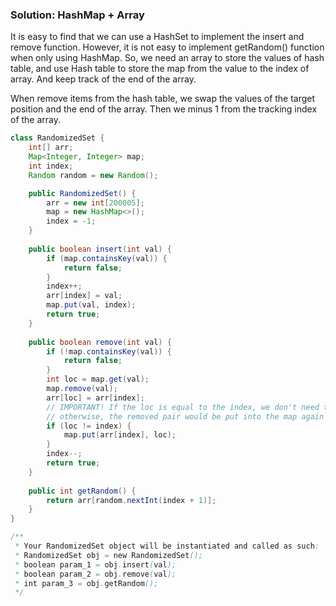 ### Solution: HashMap + Array

It is easy to find that we can use a HashSet to implement the insert and remove function. However, it is not easy to implement getRandom() function when only using HashMap. So, we need an array to store the values of hash table, and use Hash table to store the map from the value to the index of array. And keep track of the end of the array. 

When remove items from the hash table, we swap the values of the target position and the end of the array.  Then we minus 1 from the tracking index of the array. 

```java
class RandomizedSet {
    int[] arr;
    Map<Integer, Integer> map;
    int index;
    Random random = new Random();

    public RandomizedSet() {
        arr = new int[200005];
        map = new HashMap<>();
        index = -1;
    }
    
    public boolean insert(int val) {
        if (map.containsKey(val)) {
            return false;
        }
        index++;
        arr[index] = val;
        map.put(val, index);
        return true;
    }
    
    public boolean remove(int val) {
        if (!map.containsKey(val)) {
            return false;
        }
        int loc = map.get(val);
        map.remove(val);
        arr[loc] = arr[index];
        // IMPORTANT! If the loc is equal to the index, we don't need to update the map
        // otherwise, the removed pair would be put into the map again
        if (loc != index) {
            map.put(arr[index], loc);
        }
        index--;
        return true;
    }
    
    public int getRandom() {
        return arr[random.nextInt(index + 1)];
    }
}

/**
 * Your RandomizedSet object will be instantiated and called as such:
 * RandomizedSet obj = new RandomizedSet();
 * boolean param_1 = obj.insert(val);
 * boolean param_2 = obj.remove(val);
 * int param_3 = obj.getRandom();
 */
```


